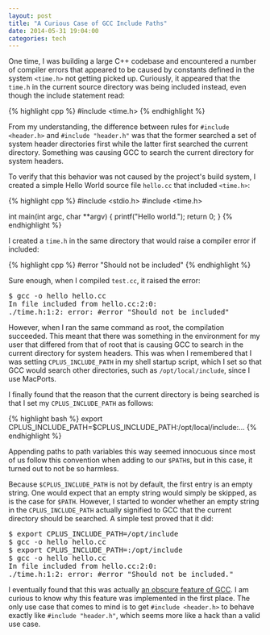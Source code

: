 ```yaml
---
layout: post
title: "A Curious Case of GCC Include Paths"
date: 2014-05-31 19:04:00
categories: tech
---
```


One time, I was building a large C++ codebase and encountered a number of compiler errors that appeared to be caused by constants defined in the system `<time.h>` not getting picked up. Curiously, it appeared that the `time.h` in the current source directory was being included instead, even though the include statement read:

{% highlight cpp %}
#include <time.h>
{% endhighlight %}

From my understanding, the difference between rules for `#include <header.h>` and `#include "header.h"` was that the former searched a set of system header directories first while the latter first searched the current directory. Something was causing GCC to search the current directory for system headers.

To verify that this behavior was not caused by the project's build system, I created a simple Hello World source file `hello.cc` that included `<time.h>`:

{% highlight cpp %}
#include <stdio.h>
#include <time.h>

int main(int argc, char **argv) {
  printf("Hello world.");
  return 0;
}
{% endhighlight %}

I created a `time.h` in the same directory that would raise a compiler error if included:

{% highlight cpp %}
#error "Should not be included"
{% endhighlight %}

Sure enough, when I compiled `test.cc`, it raised the error:

<pre>
$ gcc -o hello hello.cc
In file included from hello.cc:2:0:
./time.h:1:2: error: #error "Should not be included"
</pre>

However, when I ran the same command as root, the compilation succeeded. This meant that there was something in the environment for my user that differed from that of root that is causing GCC to search in the current directory for system headers. This was when I remembered that I was setting `CPLUS_INCLUDE_PATH` in my shell startup script, which I set so that GCC would search other directories, such as `/opt/local/include`, since I use MacPorts.

I finally found that the reason that the current directory is being searched is that I set my `CPLUS_INCLUDE_PATH` as follows:

{% highlight bash %}
export CPLUS_INCLUDE_PATH=$CPLUS_INCLUDE_PATH:/opt/local/include:...
{% endhighlight %}

Appending paths to path variables this way seemed innocuous since most of us follow this convention when adding to our `$PATH`s, but in this case, it turned out to not be so harmless.

Because `$CPLUS_INCLUDE_PATH` is not by default, the first entry is an empty string. One would expect that an empty string would simply be skipped, as is the case for `$PATH`. However, I started to wonder whether an empty string in the `CPLUS_INCLUDE_PATH` actually signified to GCC that the current directory should be searched. A simple test proved that it did:

<pre>
$ export CPLUS_INCLUDE_PATH=/opt/include
$ gcc -o hello hello.cc
$ export CPLUS_INCLUDE_PATH=:/opt/include
$ gcc -o hello hello.cc
In file included from hello.cc:2:0:
./time.h:1:2: error: #error "Should not be included."
</pre>

I eventually found that this was actually [an obscure feature of GCC][gcc-doc]. I am curious to know why this feature was implemented in the first place. The only use case that comes to mind is to get `#include <header.h>` to behave exactly like `#include "header.h"`, which seems more like a hack than a valid use case.

[gcc-doc]: http://gcc.gnu.org/onlinedocs/cpp/Environment-Variables.html

